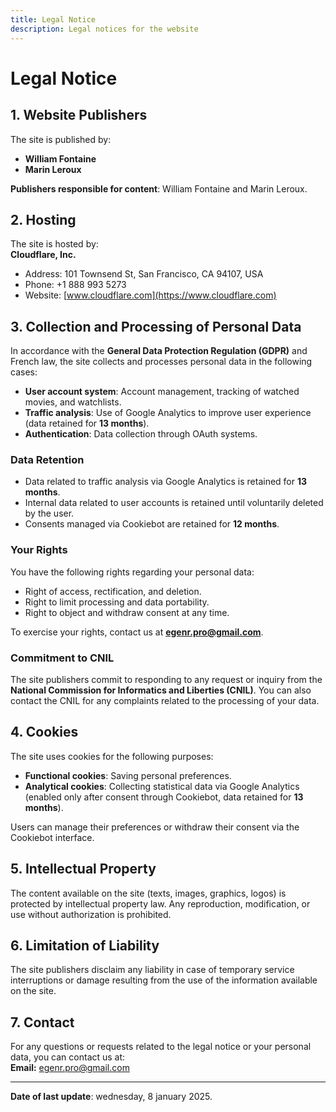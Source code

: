 ```yaml
---
title: Legal Notice
description: Legal notices for the website
---
```


# Legal Notice

## 1. Website Publishers

The site is published by:

- **William Fontaine**
- **Marin Leroux**

**Publishers responsible for content**: William Fontaine and Marin Leroux.

## 2. Hosting

The site is hosted by:  
**Cloudflare, Inc.**

- Address: 101 Townsend St, San Francisco, CA 94107, USA
- Phone: +1 888 993 5273
- Website: [www.cloudflare.com](https://www.cloudflare.com)

## 3. Collection and Processing of Personal Data

In accordance with the **General Data Protection Regulation (GDPR)** and French law, the site collects and processes personal data in the following cases:

- **User account system**: Account management, tracking of watched movies, and watchlists.
- **Traffic analysis**: Use of Google Analytics to improve user experience (data retained for **13 months**).
- **Authentication**: Data collection through OAuth systems.

### Data Retention

- Data related to traffic analysis via Google Analytics is retained for **13 months**.
- Internal data related to user accounts is retained until voluntarily deleted by the user.
- Consents managed via Cookiebot are retained for **12 months**.

### Your Rights

You have the following rights regarding your personal data:

- Right of access, rectification, and deletion.
- Right to limit processing and data portability.
- Right to object and withdraw consent at any time.

To exercise your rights, contact us at **egenr.pro@gmail.com**.

### Commitment to CNIL

The site publishers commit to responding to any request or inquiry from the **National Commission for Informatics and Liberties (CNIL)**. You can also contact the CNIL for any complaints related to the processing of your data.

## 4. Cookies

The site uses cookies for the following purposes:

- **Functional cookies**: Saving personal preferences.
- **Analytical cookies**: Collecting statistical data via Google Analytics (enabled only after consent through Cookiebot, data retained for **13 months**).

Users can manage their preferences or withdraw their consent via the Cookiebot interface.

## 5. Intellectual Property

The content available on the site (texts, images, graphics, logos) is protected by intellectual property law. Any reproduction, modification, or use without authorization is prohibited.

## 6. Limitation of Liability

The site publishers disclaim any liability in case of temporary service interruptions or damage resulting from the use of the information available on the site.

## 7. Contact

For any questions or requests related to the legal notice or your personal data, you can contact us at:  
**Email:** [egenr.pro@gmail.com](mailto:egenr.pro@gmail.com)

---

**Date of last update**: wednesday, 8 january 2025.
